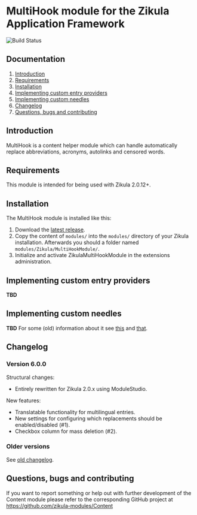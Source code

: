 # MultiHook module for the Zikula Application Framework

![Build Status](http://guite.info:8080/buildStatus/icon?job=Applications_MultiHook/master)


## Documentation

  1. [Introduction](#introduction)
  2. [Requirements](#requirements)
  3. [Installation](#installation)
  4. [Implementing custom entry providers](#entryproviders)
  5. [Implementing custom needles](#needles)
  6. [Changelog](#changelog)
  7. [Questions, bugs and contributing](#contributing)


<a name="introduction" />

## Introduction

MultiHook is a content helper module which can handle automatically replace abbreviations, acronyms, autolinks and censored words.


<a name="requirements" />

## Requirements

This module is intended for being used with Zikula 2.0.12+.


<a name="installation" />

## Installation

The MultiHook module is installed like this:

1. Download the [latest release](https://github.com/zikula-modules/MultiHook/releases/latest).
2. Copy the content of `modules/` into the `modules/` directory of your Zikula installation. Afterwards you should a folder named `modules/Zikula/MultiHookModule/`.
3. Initialize and activate ZikulaMultiHookModule in the extensions administration.


<a name="entryproviders" />

## Implementing custom entry providers

**TBD**


<a name="needles" />

## Implementing custom needles

**TBD**
For some (old) information about it see [this](https://github.com/zikula-modules/MultiHook/blob/5.x-old/docs/install.txt) and [that](https://github.com/zikula-modules/MultiHook/blob/5.x-old/docs/needles_howto.txt).


<a name="changelog" />

## Changelog

### Version 6.0.0

Structural changes:
- Entirely rewritten for Zikula 2.0.x using ModuleStudio.

New features:
- Translatable functionality for multilingual entries.
- New settings for configuring which replacements should be enabled/disabled (#1).
- Checkbox column for mass deletion (#2).

### Older versions

See [old changelog](https://github.com/zikula-modules/MultiHook/blob/5.x-old/docs/changelog.txt).


<a name="contributing" />

## Questions, bugs and contributing

If you want to report something or help out with further development of the Content module please refer
to the corresponding GitHub project at https://github.com/zikula-modules/Content
